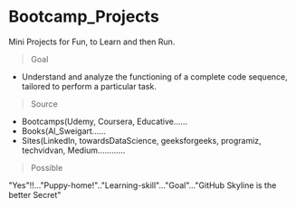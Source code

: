 # Bootcamp_Projects
Mini Projects for Fun, to Learn and then Run.

> Goal
* Understand and analyze the functioning of a complete code sequence, tailored to perform a particular task.

> Source
* Bootcamps(Udemy, Coursera, Educative......
* Books(Al_Sweigart......
* Sites(LinkedIn, towardsDataScience, geeksforgeeks, programiz, techvidvan, Medium............

>Possible

"Yes"!!..."Puppy-home!".."Learning-skill"..."Goal"..."GitHub Skyline is the better Secret"
